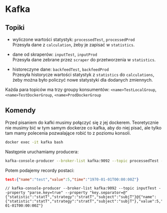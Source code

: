 # Kafka

## Topiki

- wyliczone wartości statystyk: `processedTest`, `processedProd`  
    Przesyła dane z `calculation`, żeby je zapisać w `statistics`.

- dane od skraperów: `inputTest`, `inputProd`  
    Przesyła dane zebrane przez `scraper` do przetworzenia w `statistics`.

- historeczyne dane: `backfeedTest`, `backfeedProd`  
    Przesyła historycze wartości statystyk z `statistics` do `calculations`, żeby można było policzyć nowe statystyki dla dodanych zmiennych.

Każda para topiców ma trzy groupy konsumentów: `<name>TestLocalGroup`, `<name>TestDockerGroup`, `<name>ProdDockerGroup`

## Komendy

Przed pisaniem do kafki musimy połączyć się z jej dockerem. Teoretycznie nie musimy bić w tym samym dockerze co kafka, aby do niej pisać, ale tylko tam mamy polecenia pozwalające robić to z poziomu konsoli.
```sh
docker exec -it kafka bash
```

Następnie uruchamiamy producera:
```sh
kafka-console-producer --broker-list kafka:9092 --topic processedTest --property "parse.key=true" --property "key.separator=:"
```

Potem podajemy recordy postaci: 
```json
test:{"name":"test","value":5,"time":"1970-01-01T00:00:00Z"}
```
```
// kafka-console-producer --broker-list kafka:9092 --topic inputTest --property "parse.key=true" --property "key.separator=@"
{"statistic":"statT","strategy":"stratT","subject":"subjT"}@{"name":{"statistic":"statT","strategy":"stratT","subject":"subjT"},"value":5,"time":"1970-01-01T00:00:00Z"}
```